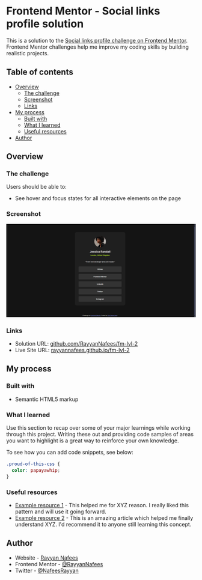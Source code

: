 # Frontend Mentor - Social links profile solution

This is a solution to the [Social links profile challenge on Frontend Mentor](https://www.frontendmentor.io/challenges/social-links-profile-UG32l9m6dQ). Frontend Mentor challenges help me improve my coding skills by building realistic projects. 

## Table of contents

- [Overview](#overview)
  - [The challenge](#the-challenge)
  - [Screenshot](#screenshot)
  - [Links](#links)
- [My process](#my-process)
  - [Built with](#built-with)
  - [What I learned](#what-i-learned)
  - [Useful resources](#useful-resources)
- [Author](#author)

## Overview

### The challenge

Users should be able to:

- See hover and focus states for all interactive elements on the page

### Screenshot

![screen shot](./screenshot.png)


### Links

- Solution URL: [github.com/RayyanNafees/fm-lvl-2](https://github.com/RayyanNafees/fm-lvl-2)
- Live Site URL: [rayyannafees.github.io/fm-lvl-2](https://rayyannafees.github.io/fm-lvl-2)

## My process

### Built with

- Semantic HTML5 markup

### What I learned

Use this section to recap over some of your major learnings while working through this project. Writing these out and providing code samples of areas you want to highlight is a great way to reinforce your own knowledge.

To see how you can add code snippets, see below:


```css
.proud-of-this-css {
  color: papayawhip;
}
```

### Useful resources

- [Example resource 1](https://www.example.com) - This helped me for XYZ reason. I really liked this pattern and will use it going forward.
- [Example resource 2](https://www.example.com) - This is an amazing article which helped me finally understand XYZ. I'd recommend it to anyone still learning this concept.

## Author

- Website - [Rayyan Nafees](https://rayyannafees.github.io)
- Frontend Mentor - [@RayyanNafees](https://www.frontendmentor.io/profile/RayyanNafees)
- Twitter - [@NafeesRayyan](https://www.twitter.com/NafeesRayyan)
